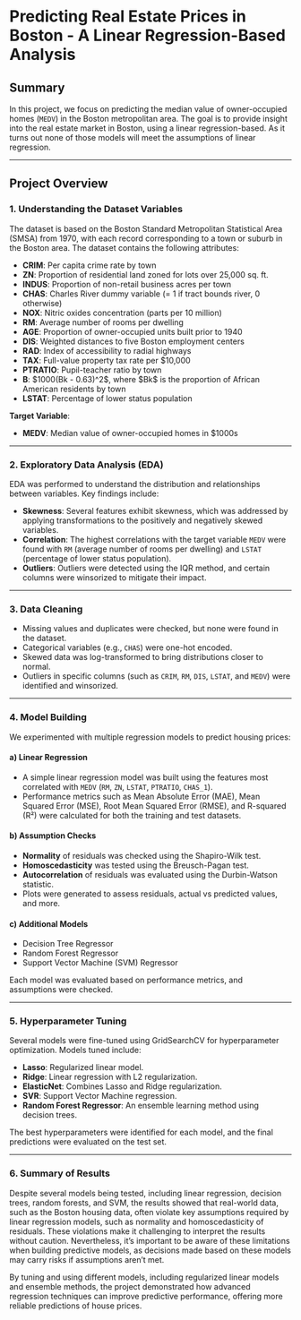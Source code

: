 # Predicting Real Estate Prices in Boston - A Linear Regression-Based Analysis

## Summary

In this project, we focus on predicting the median value of owner-occupied homes (`MEDV`) in the Boston metropolitan area. The goal is to provide insight into the real estate market in Boston, using a linear regression-based. As it turns out none of those models will meet the assumptions of linear regression.

---

## Project Overview

### 1. **Understanding the Dataset Variables**

The dataset is based on the Boston Standard Metropolitan Statistical Area (SMSA) from 1970, with each record corresponding to a town or suburb in the Boston area. The dataset contains the following attributes:

* **CRIM**: Per capita crime rate by town
* **ZN**: Proportion of residential land zoned for lots over 25,000 sq. ft.
* **INDUS**: Proportion of non-retail business acres per town
* **CHAS**: Charles River dummy variable (= 1 if tract bounds river, 0 otherwise)
* **NOX**: Nitric oxides concentration (parts per 10 million)
* **RM**: Average number of rooms per dwelling
* **AGE**: Proportion of owner-occupied units built prior to 1940
* **DIS**: Weighted distances to five Boston employment centers
* **RAD**: Index of accessibility to radial highways
* **TAX**: Full-value property tax rate per \$10,000
* **PTRATIO**: Pupil-teacher ratio by town
* **B**: \$1000(Bk - 0.63)^2\$, where \$Bk\$ is the proportion of African American residents by town
* **LSTAT**: Percentage of lower status population

**Target Variable**:

* **MEDV**: Median value of owner-occupied homes in \$1000s

---

### 2. **Exploratory Data Analysis (EDA)**

EDA was performed to understand the distribution and relationships between variables. Key findings include:

* **Skewness**: Several features exhibit skewness, which was addressed by applying transformations to the positively and negatively skewed variables.
* **Correlation**: The highest correlations with the target variable `MEDV` were found with `RM` (average number of rooms per dwelling) and `LSTAT` (percentage of lower status population).
* **Outliers**: Outliers were detected using the IQR method, and certain columns were winsorized to mitigate their impact.

---

### 3. **Data Cleaning**

* Missing values and duplicates were checked, but none were found in the dataset.
* Categorical variables (e.g., `CHAS`) were one-hot encoded.
* Skewed data was log-transformed to bring distributions closer to normal.
* Outliers in specific columns (such as `CRIM`, `RM`, `DIS`, `LSTAT`, and `MEDV`) were identified and winsorized.

---

### 4. **Model Building**

We experimented with multiple regression models to predict housing prices:

#### a) **Linear Regression**

* A simple linear regression model was built using the features most correlated with `MEDV` (`RM`, `ZN`, `LSTAT`, `PTRATIO`, `CHAS_1`).
* Performance metrics such as Mean Absolute Error (MAE), Mean Squared Error (MSE), Root Mean Squared Error (RMSE), and R-squared (R²) were calculated for both the training and test datasets.

#### b) **Assumption Checks**

* **Normality** of residuals was checked using the Shapiro-Wilk test.
* **Homoscedasticity** was tested using the Breusch-Pagan test.
* **Autocorrelation** of residuals was evaluated using the Durbin-Watson statistic.
* Plots were generated to assess residuals, actual vs predicted values, and more.

#### c) **Additional Models**

* Decision Tree Regressor
* Random Forest Regressor
* Support Vector Machine (SVM) Regressor

Each model was evaluated based on performance metrics, and assumptions were checked.

---

### 5. **Hyperparameter Tuning**

Several models were fine-tuned using GridSearchCV for hyperparameter optimization. Models tuned include:

* **Lasso**: Regularized linear model.
* **Ridge**: Linear regression with L2 regularization.
* **ElasticNet**: Combines Lasso and Ridge regularization.
* **SVR**: Support Vector Machine regression.
* **Random Forest Regressor**: An ensemble learning method using decision trees.

The best hyperparameters were identified for each model, and the final predictions were evaluated on the test set.

---

### 6. **Summary of Results**

Despite several models being tested, including linear regression, decision trees, random forests, and SVM, the results showed that real-world data, such as the Boston housing data, often violate key assumptions required by linear regression models, such as normality and homoscedasticity of residuals. These violations make it challenging to interpret the results without caution. Nevertheless, it’s important to be aware of these limitations when building predictive models, as decisions made based on these models may carry risks if assumptions aren’t met.

By tuning and using different models, including regularized linear models and ensemble methods, the project demonstrated how advanced regression techniques can improve predictive performance, offering more reliable predictions of house prices.


